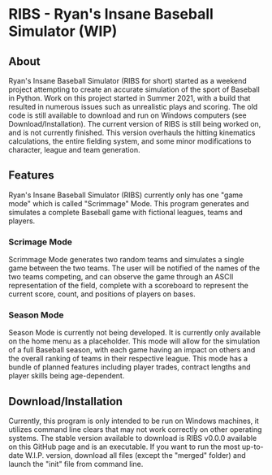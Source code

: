 # __**RIBS** - Ryan's Insane Baseball Simulator (WIP)__

## __About__
Ryan's Insane Baseball Simulator (RIBS for short) started as a weekend project attempting to create an accurate simulation of the sport of Baseball in Python. Work on this project started in Summer 2021, with a build that resulted in numerous issues such as unrealistic plays and scoring. The old code is still available to download and run on Windows computers (see Download/Installation).
The current version of RIBS is still being worked on, and is not currently finished. This version overhauls the hitting kinematics calculations, the entire fielding system, and some minor modifications to character, league and team generation.

## __Features__
Ryan's Insane Baseball Simulator (RIBS) currently only has one "game mode" which is called "Scrimmage" Mode. This program generates and simulates a complete Baseball game with fictional leagues, teams and players.
### __Scrimage Mode__
Scrimmage Mode generates two random teams and simulates a single game between the two teams. The user will be notified of the names of the two teams competing, and can observe the game through an ASCII representation of the field, complete with a scoreboard to represent the current score, count, and positions of players on bases.
### __Season Mode__
Season Mode is currently not being developed. It is currently only available on the home menu as a placeholder. This mode will allow for the simulation of a full Baseball season, with each game having an impact on others and the overall ranking of teams in their respective league. This mode has a bundle of planned features including player trades, contract lengths and player skills being age-dependent.

## __Download/Installation__
Currently, this program is only intended to be run on Windows machines, it utilizes command line clears that may not work correctly on other operating systems. The stable version available to download is RIBS v0.0.0 available on this GitHub page and is an executable. If you want to run the most up-to-date W.I.P. version, download all files (except the "merged" folder) and launch the "init" file from command line.
